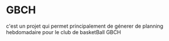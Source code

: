 # GBCH
c'est un projet qui permet principalement de génerer de planning hebdomadaire pour le club de basketBall GBCH